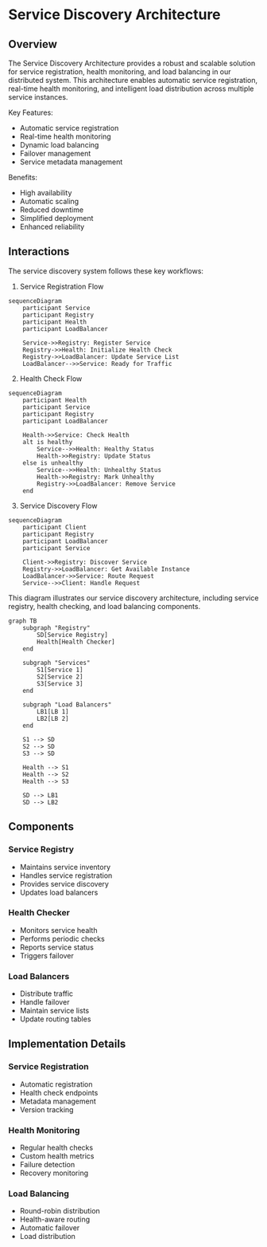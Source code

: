 # Service Discovery Architecture

## Overview

The Service Discovery Architecture provides a robust and scalable solution for service registration, health monitoring, and load balancing in our distributed system. This architecture enables automatic service registration, real-time health monitoring, and intelligent load distribution across multiple service instances.

Key Features:
- Automatic service registration
- Real-time health monitoring
- Dynamic load balancing
- Failover management
- Service metadata management

Benefits:
- High availability
- Automatic scaling
- Reduced downtime
- Simplified deployment
- Enhanced reliability

## Interactions

The service discovery system follows these key workflows:

1. Service Registration Flow
```mermaid
sequenceDiagram
    participant Service
    participant Registry
    participant Health
    participant LoadBalancer
    
    Service->>Registry: Register Service
    Registry->>Health: Initialize Health Check
    Registry->>LoadBalancer: Update Service List
    LoadBalancer-->>Service: Ready for Traffic
```

2. Health Check Flow
```mermaid
sequenceDiagram
    participant Health
    participant Service
    participant Registry
    participant LoadBalancer
    
    Health->>Service: Check Health
    alt is healthy
        Service-->>Health: Healthy Status
        Health->>Registry: Update Status
    else is unhealthy
        Service-->>Health: Unhealthy Status
        Health->>Registry: Mark Unhealthy
        Registry->>LoadBalancer: Remove Service
    end
```

3. Service Discovery Flow
```mermaid
sequenceDiagram
    participant Client
    participant Registry
    participant LoadBalancer
    participant Service
    
    Client->>Registry: Discover Service
    Registry->>LoadBalancer: Get Available Instance
    LoadBalancer->>Service: Route Request
    Service-->>Client: Handle Request
```

This diagram illustrates our service discovery architecture, including service registry, health checking, and load balancing components.

```mermaid
graph TB
    subgraph "Registry"
        SD[Service Registry]
        Health[Health Checker]
    end

    subgraph "Services"
        S1[Service 1]
        S2[Service 2]
        S3[Service 3]
    end

    subgraph "Load Balancers"
        LB1[LB 1]
        LB2[LB 2]
    end

    S1 --> SD
    S2 --> SD
    S3 --> SD

    Health --> S1
    Health --> S2
    Health --> S3

    SD --> LB1
    SD --> LB2
```

## Components

### Service Registry

- Maintains service inventory
- Handles service registration
- Provides service discovery
- Updates load balancers

### Health Checker

- Monitors service health
- Performs periodic checks
- Reports service status
- Triggers failover

### Load Balancers

- Distribute traffic
- Handle failover
- Maintain service lists
- Update routing tables

## Implementation Details

### Service Registration

- Automatic registration
- Health check endpoints
- Metadata management
- Version tracking

### Health Monitoring

- Regular health checks
- Custom health metrics
- Failure detection
- Recovery monitoring

### Load Balancing

- Round-robin distribution
- Health-aware routing
- Automatic failover
- Load distribution
